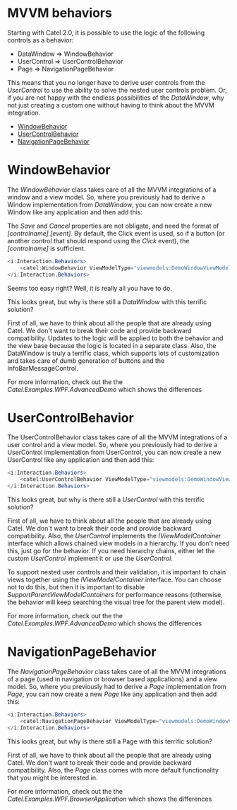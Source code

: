 # MVVM behaviors

Starting with Catel 2.0, it is possible to use the logic of the following controls as a behavior:

-   DataWindow =\> WindowBehavior
-   UserControl =\> UserControlBehavior
-   Page =\> NavigationPageBehavior

This means that you no longer have to derive user controls from the *UserControl* to use the ability to solve the nested user controls problem. Or, if you are not happy with the endless possibilities of the *DataWindow*, why not just creating a custom one without having to think about the MVVM integration.

-   [WindowBehavior](#MVVMbehaviors-WindowBehavior)
-   [UserControlBehavior](#MVVMbehaviors-UserControlBehavior)
-   [NavigationPageBehavior](#MVVMbehaviors-NavigationPageBehavior)

# WindowBehavior

The *WindowBehavior* class takes care of all the MVVM integrations of a window and a view model. So, where you previously had to derive a Window implementation from *DataWindow*, you can now create a new Window like any application and then add this:

The *Save* and *Cancel* properties are not obligate, and need the format of *[controlname].[event]*. By default, the Click event is used, so if a button (or another control that should respond using the *Click* event), the *[controlname]* is sufficient.

``` {.java data-syntaxhighlighter-params="brush: java; gutter: false; theme: Confluence" data-theme="Confluence" style="brush: java; gutter: false; theme: Confluence"}
<i:Interaction.Behaviors>
    <catel:WindowBehavior ViewModelType="viewmodels:DemoWindowViewModel" Save="okButton.Click" Cancel="cancelButton.Click" />
</i:Interaction.Behaviors>
```

Seems too easy right? Well, it is really all you have to do.

This looks great, but why is there still a *DataWindow* with this terrific solution?

First of all, we have to think about all the people that are already using Catel. We don't want to break their code and provide backward compatibility. Updates to the logic will be applied to both the behavior and the view base because the logic is located in a separate class. Also, the DataWindow is truly a terrific class, which supports lots of customization and takes care of dumb generation of buttons and the InfoBarMessageControl.

For more information, check out the the *Catel.Examples.WPF.AdvancedDemo* which shows the differences

# UserControlBehavior

The UserControlBehavior class takes care of all the MVVM integrations of a user control and a view model. So, where you previously had to derive a UserControl implementation from UserControl, you can now create a new UserControl like any application and then add this:

``` {.java data-syntaxhighlighter-params="brush: java; gutter: false; theme: Confluence" data-theme="Confluence" style="brush: java; gutter: false; theme: Confluence"}
<i:Interaction.Behaviors>
    <catel:UserControlBehavior ViewModelType="viewmodels:DemoWindowViewModel" />
</i:Interaction.Behaviors>
```

This looks great, but why is there still a *UserControl* with this terrific solution?

First of all, we have to think about all the people that are already using Catel. We don't want to break their code and provide backward compatibility. Also, the *UserControl* implements the *IViewModelContainer* interface which allows chained view models in a hierarchy. If you don't need this, just go for the behavior. If you need hierarchy chains, either let the custom *UserControl* implement it or use the *UserControl*.

To support nested user controls and their validation, it is important to chain views together using the *IViewModelContainer* interface. You can choose not to do this, but then it is important to disable *SupportParentViewModelContainers* for performance reasons (otherwise, the behavior will keep searching the visual tree for the parent view model).

For more information, check out the the *Catel.Examples.WPF.AdvancedDemo* which shows the differences

# NavigationPageBehavior

The *NavigationPageBehavior* class takes care of all the MVVM integrations of a page (used in navigation or browser based applications) and a view model. So, where you previously had to derive a *Page* implementation from *Page*, you can now create a new *Page* like any application and then add this:

``` {.java data-syntaxhighlighter-params="brush: java; gutter: false; theme: Confluence" data-theme="Confluence" style="brush: java; gutter: false; theme: Confluence"}
<i:Interaction.Behaviors>
    <catel:NavigationPageBehavior ViewModelType="viewmodels:DemoWindowViewModel" />
</i:Interaction.Behaviors>
```

This looks great, but why is there still a Page with this terrific solution?

First of all, we have to think about all the people that are already using Catel. We don't want to break their code and provide backward compatibility. Also, the *Page* class comes with more default functionality that you might be interested in.

For more information, check out the the *Catel.Examples.WPF.BrowserApplication* which shows the differences

